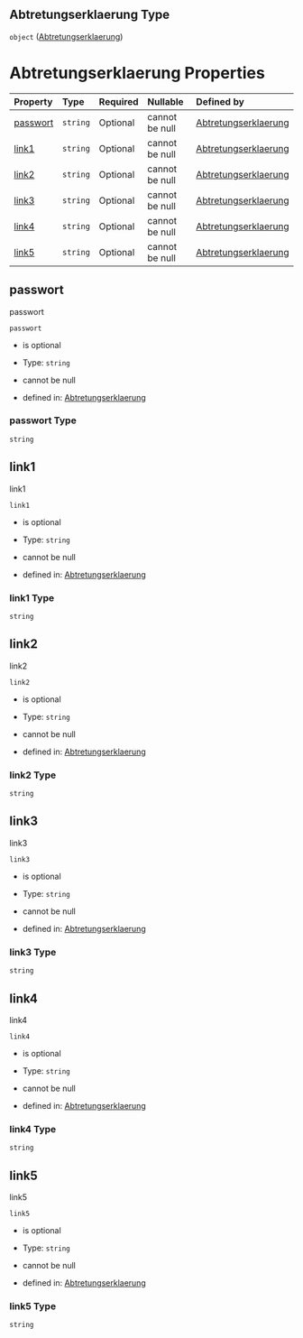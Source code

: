 ## Abtretungserklaerung Type

`object` ([Abtretungserklaerung](abtretungserklaerung.md))

# Abtretungserklaerung Properties

| Property              | Type     | Required | Nullable       | Defined by                                                                                                                                                                                                  |
| :-------------------- | :------- | :------- | :------------- | :---------------------------------------------------------------------------------------------------------------------------------------------------------------------------------------------------------- |
| [passwort](#passwort) | `string` | Optional | cannot be null | [Abtretungserklaerung](abtretungserklaerung-properties-passwort.md "https://raw.githubusercontent.com/conuti-gmbh/bo4e-schema/master/schemas/v1/com/Abtretungserklaerung.schema.json#/properties/passwort") |
| [link1](#link1)       | `string` | Optional | cannot be null | [Abtretungserklaerung](abtretungserklaerung-properties-link1.md "https://raw.githubusercontent.com/conuti-gmbh/bo4e-schema/master/schemas/v1/com/Abtretungserklaerung.schema.json#/properties/link1")       |
| [link2](#link2)       | `string` | Optional | cannot be null | [Abtretungserklaerung](abtretungserklaerung-properties-link2.md "https://raw.githubusercontent.com/conuti-gmbh/bo4e-schema/master/schemas/v1/com/Abtretungserklaerung.schema.json#/properties/link2")       |
| [link3](#link3)       | `string` | Optional | cannot be null | [Abtretungserklaerung](abtretungserklaerung-properties-link3.md "https://raw.githubusercontent.com/conuti-gmbh/bo4e-schema/master/schemas/v1/com/Abtretungserklaerung.schema.json#/properties/link3")       |
| [link4](#link4)       | `string` | Optional | cannot be null | [Abtretungserklaerung](abtretungserklaerung-properties-link4.md "https://raw.githubusercontent.com/conuti-gmbh/bo4e-schema/master/schemas/v1/com/Abtretungserklaerung.schema.json#/properties/link4")       |
| [link5](#link5)       | `string` | Optional | cannot be null | [Abtretungserklaerung](abtretungserklaerung-properties-link5.md "https://raw.githubusercontent.com/conuti-gmbh/bo4e-schema/master/schemas/v1/com/Abtretungserklaerung.schema.json#/properties/link5")       |

## passwort

passwort

`passwort`

*   is optional

*   Type: `string`

*   cannot be null

*   defined in: [Abtretungserklaerung](abtretungserklaerung-properties-passwort.md "https://raw.githubusercontent.com/conuti-gmbh/bo4e-schema/master/schemas/v1/com/Abtretungserklaerung.schema.json#/properties/passwort")

### passwort Type

`string`

## link1

link1

`link1`

*   is optional

*   Type: `string`

*   cannot be null

*   defined in: [Abtretungserklaerung](abtretungserklaerung-properties-link1.md "https://raw.githubusercontent.com/conuti-gmbh/bo4e-schema/master/schemas/v1/com/Abtretungserklaerung.schema.json#/properties/link1")

### link1 Type

`string`

## link2

link2

`link2`

*   is optional

*   Type: `string`

*   cannot be null

*   defined in: [Abtretungserklaerung](abtretungserklaerung-properties-link2.md "https://raw.githubusercontent.com/conuti-gmbh/bo4e-schema/master/schemas/v1/com/Abtretungserklaerung.schema.json#/properties/link2")

### link2 Type

`string`

## link3

link3

`link3`

*   is optional

*   Type: `string`

*   cannot be null

*   defined in: [Abtretungserklaerung](abtretungserklaerung-properties-link3.md "https://raw.githubusercontent.com/conuti-gmbh/bo4e-schema/master/schemas/v1/com/Abtretungserklaerung.schema.json#/properties/link3")

### link3 Type

`string`

## link4

link4

`link4`

*   is optional

*   Type: `string`

*   cannot be null

*   defined in: [Abtretungserklaerung](abtretungserklaerung-properties-link4.md "https://raw.githubusercontent.com/conuti-gmbh/bo4e-schema/master/schemas/v1/com/Abtretungserklaerung.schema.json#/properties/link4")

### link4 Type

`string`

## link5

link5

`link5`

*   is optional

*   Type: `string`

*   cannot be null

*   defined in: [Abtretungserklaerung](abtretungserklaerung-properties-link5.md "https://raw.githubusercontent.com/conuti-gmbh/bo4e-schema/master/schemas/v1/com/Abtretungserklaerung.schema.json#/properties/link5")

### link5 Type

`string`
